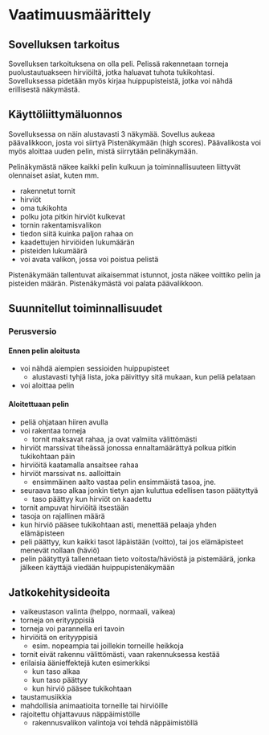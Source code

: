 # Vaatimuusmäärittely
## Sovelluksen tarkoitus

  Sovelluksen tarkoituksena on olla peli. Pelissä rakennetaan torneja puolustautuakseen hirviöiltä, jotka haluavat tuhota tukikohtasi. Sovelluksessa pidetään myös kirjaa huippupisteistä, jotka voi nähdä erillisestä näkymästä.

## Käyttöliittymäluonnos

Sovelluksessa on näin alustavasti 3 näkymää. Sovellus aukeaa päävalikkoon, josta voi siirtyä Pistenäkymään (high scores). Päävalikosta voi myös aloittaa uuden pelin, mistä siirrytään pelinäkymään.

  Pelinäkymästä näkee kaikki pelin kulkuun ja toiminnallisuuteen liittyvät olennaiset asiat, kuten mm.
- rakennetut tornit
- hirviöt
- oma tukikohta
- polku jota pitkin hirviöt kulkevat
- tornin rakentamisvalikon
- tiedon siitä kuinka paljon rahaa on
- kaadettujen hirviöiden lukumäärän
- pisteiden lukumäärä
- voi avata valikon, jossa voi poistua pelistä

Pistenäkymään tallentuvat aikaisemmat istunnot, josta näkee voittiko pelin ja pisteiden määrän. Pistenäkymästä voi palata päävalikkoon.

## Suunnitellut toiminnallisuudet

### Perusversio

#### Ennen pelin aloitusta
- voi nähdä aiempien sessioiden huippupisteet
  - alustavasti tyhjä lista, joka päivittyy sitä mukaan, kun peliä pelataan
- voi aloittaa pelin

#### Aloitettuaan pelin
- peliä ohjataan hiiren avulla
- voi rakentaa torneja
  - tornit maksavat rahaa, ja ovat valmiita välittömästi
- hirviöt marssivat tiheässä jonossa ennaltamäärättyä polkua pitkin tukikohtaan päin
- hirviöitä kaatamalla ansaitsee rahaa
- hirviöt marssivat ns. aalloittain
  - ensimmäinen aalto vastaa pelin ensimmäistä tasoa, jne.
- seuraava taso alkaa jonkin tietyn ajan kuluttua edellisen tason päätyttyä
  - taso päättyy kun hirviöt on kaadettu
- tornit ampuvat hirviöitä itsestään
- tasoja on rajallinen määrä
- kun hirviö pääsee tukikohtaan asti, menettää pelaaja yhden elämäpisteen
- peli päättyy, kun kaikki tasot läpäistään (voitto), tai jos elämäpisteet menevät nollaan (häviö)
- pelin päätyttyä tallennetaan tieto voitosta/häviöstä ja pistemäärä, jonka jälkeen käyttäjä viedään huippupistenäkymään

## Jatkokehitysideoita

- vaikeustason valinta (helppo, normaali, vaikea)
- torneja on erityyppisiä
- torneja voi parannella eri tavoin
- hirviöitä on erityyppisiä
  - esim. nopeampia tai joillekin torneille heikkoja
- tornit eivät rakennu välittömästi, vaan rakennuksessa kestää
- erilaisia äänieffektejä kuten esimerkiksi
  - kun taso alkaa
  - kun taso päättyy
  - kun hirviö pääsee tukikohtaan
- taustamusiikkia
- mahdollisia animaatioita torneille tai hirviöille
- rajoitettu ohjattavuus näppäimistölle 
  - rakennusvalikon valintoja voi tehdä näppäimistöllä
